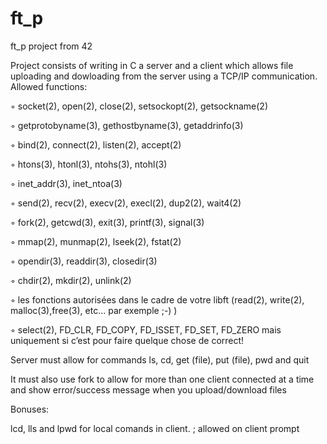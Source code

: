 # ft_p
ft_p project from 42

Project consists of writing in C a server and a client which allows file uploading and dowloading from the server using a TCP/IP communication.
Allowed functions:

◦ socket(2), open(2), close(2), setsockopt(2), getsockname(2)

◦ getprotobyname(3), gethostbyname(3), getaddrinfo(3)

◦ bind(2), connect(2), listen(2), accept(2)

◦ htons(3), htonl(3), ntohs(3), ntohl(3)

◦ inet_addr(3), inet_ntoa(3)

◦ send(2), recv(2), execv(2), execl(2), dup2(2), wait4(2)

◦ fork(2), getcwd(3), exit(3), printf(3), signal(3)

◦ mmap(2), munmap(2), lseek(2), fstat(2)

◦ opendir(3), readdir(3), closedir(3)

◦ chdir(2), mkdir(2), unlink(2)

◦ les fonctions autorisées dans le cadre de votre libft (read(2), write(2), malloc(3),free(3), etc... par exemple ;-) )

◦ select(2), FD_CLR, FD_COPY, FD_ISSET, FD_SET, FD_ZERO mais uniquement si c’est pour faire quelque chose de correct!

Server must allow for commands ls, cd, get (file), put (file), pwd and quit

It must also use fork to allow for more than one client connected at a time and show error/success message when you upload/download files

Bonuses:

lcd, lls and lpwd for local comands in client.
; allowed on client prompt

